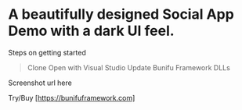 # A beautifully designed Social App Demo with a dark UI feel.

Steps on getting started
> Clone 
> Open with Visual Studio
> Update Bunifu Framework DLLs

Screenshot
url here

Try/Buy [https://bunifuframework.com]
